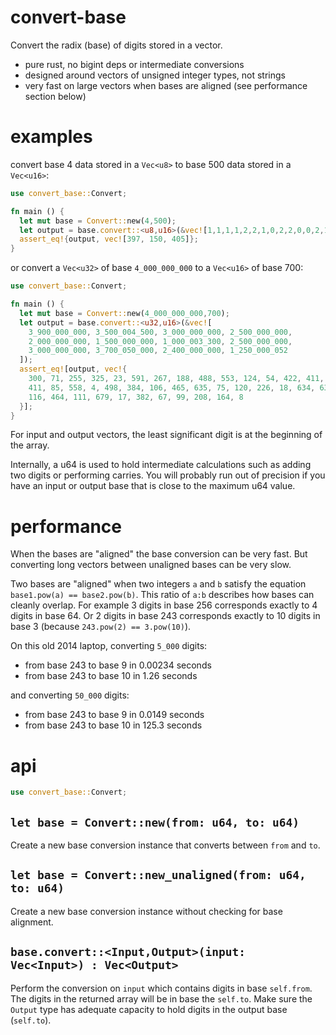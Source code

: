 # convert-base

Convert the radix (base) of digits stored in a vector.

* pure rust, no bigint deps or intermediate conversions
* designed around vectors of unsigned integer types, not strings
* very fast on large vectors when bases are aligned
  (see performance section below)

# examples

convert base 4 data stored in a `Vec<u8>` to base 500 data stored in a
`Vec<u16>`:

``` rust
use convert_base::Convert;

fn main () {
  let mut base = Convert::new(4,500);
  let output = base.convert::<u8,u16>(&vec![1,1,1,1,2,2,1,0,2,2,0,0,2,1]);
  assert_eq!{output, vec![397, 150, 405]};
}
```

or convert a `Vec<u32>` of base `4_000_000_000` to a `Vec<u16>` of base 700:

``` rust
use convert_base::Convert;

fn main () {
  let mut base = Convert::new(4_000_000_000,700);
  let output = base.convert::<u32,u16>(&vec![
    3_900_000_000, 3_500_004_500, 3_000_000_000, 2_500_000_000,
    2_000_000_000, 1_500_000_000, 1_000_003_300, 2_500_000_000,
    3_000_000_000, 3_700_050_000, 2_400_000_000, 1_250_000_052
  ]);
  assert_eq![output, vec!{
    300, 71, 255, 325, 23, 591, 267, 188, 488, 553, 124, 54, 422, 411, 116,
    411, 85, 558, 4, 498, 384, 106, 465, 635, 75, 120, 226, 18, 634, 631,
    116, 464, 111, 679, 17, 382, 67, 99, 208, 164, 8
  }];
}
```

For input and output vectors, the least significant digit is at the
beginning of the array.

Internally, a u64 is used to hold intermediate calculations such as adding
two digits or performing carries. You will probably run out of precision if
you have an input or output base that is close to the maximum u64 value.

# performance

When the bases are "aligned" the base conversion can be very fast. But
converting long vectors between unaligned bases can be very slow.

Two bases are "aligned" when two integers `a` and `b` satisfy the equation
`base1.pow(a) == base2.pow(b)`. This ratio of `a:b` describes how bases can
cleanly overlap. For example 3 digits in base 256 corresponds exactly to 4
digits in base 64. Or 2 digits in base 243 corresponds exactly to 10 digits
in base 3 (because `243.pow(2) == 3.pow(10)`).

On this old 2014 laptop, converting `5_000` digits:

* from base 243 to base 9 in 0.00234 seconds
* from base 243 to base 10 in 1.26 seconds

and converting `50_000` digits:

* from base 243 to base 9 in 0.0149 seconds
* from base 243 to base 10 in 125.3 seconds

# api

``` rust
use convert_base::Convert;
```

## `let base = Convert::new(from: u64, to: u64)`

Create a new base conversion instance that converts between `from` and `to`.

## `let base = Convert::new_unaligned(from: u64, to: u64)`

Create a new base conversion instance without checking for base alignment.

## `base.convert::<Input,Output>(input: Vec<Input>) : Vec<Output>`

Perform the conversion on `input` which contains digits in base `self.from`. The
digits in the returned array will be in base the `self.to`. Make sure the
`Output` type has adequate capacity to hold digits in the output base
(`self.to`).

